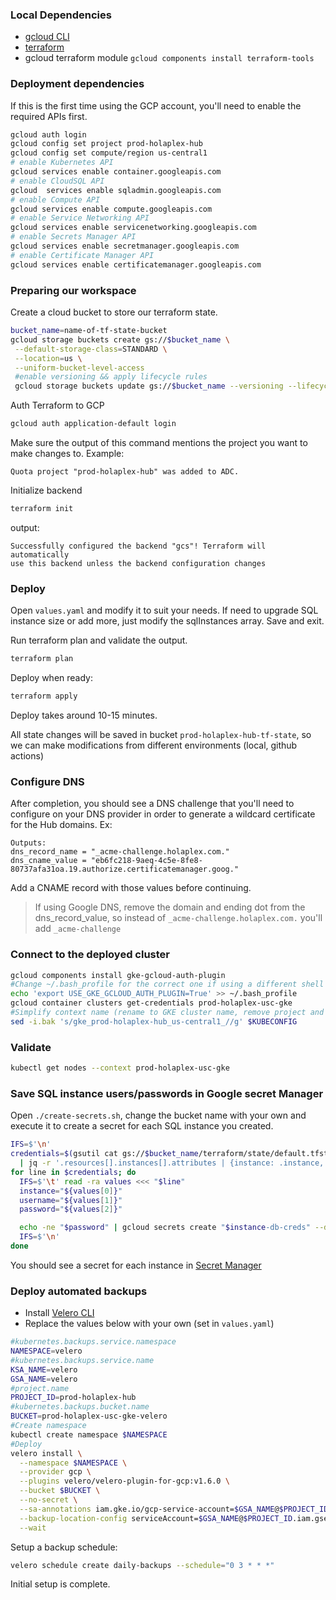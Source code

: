### Local Dependencies

- [gcloud CLI](https://cloud.google.com/sdk/docs/install)
- [terraform](https://developer.hashicorp.com/terraform/tutorials/aws-get-started/install-cli#install-terraform)
- gcloud terraform module `gcloud components install terraform-tools`

### Deployment dependencies

If this is the first time using the GCP account, you'll need to enable the required APIs first.

```bash
gcloud auth login
gcloud config set project prod-holaplex-hub
gcloud config set compute/region us-central1
# enable Kubernetes API
gcloud services enable container.googleapis.com
# enable CloudSQL API
gcloud  services enable sqladmin.googleapis.com
# enable Compute API
gcloud services enable compute.googleapis.com
# enable Service Networking API
gcloud services enable servicenetworking.googleapis.com
# enable Secrets Manager API
gcloud services enable secretmanager.googleapis.com
# enable Certificate Manager API
gcloud services enable certificatemanager.googleapis.com

```

### Preparing our workspace

Create a cloud bucket to store our terraform state.

```bash
bucket_name=name-of-tf-state-bucket
gcloud storage buckets create gs://$bucket_name \
 --default-storage-class=STANDARD \
 --location=us \
 --uniform-bucket-level-access
 #enable versioning && apply lifecycle rules
 gcloud storage buckets update gs://$bucket_name --versioning --lifecycle-file=bucket-lifecycle.json
```

Auth Terraform to GCP

```bash
gcloud auth application-default login
```

Make sure the output of this command mentions the project you want to make changes to. Example:

```text
Quota project "prod-holaplex-hub" was added to ADC.
```

Initialize backend

```bash
terraform init
```

output:

```text
Successfully configured the backend "gcs"! Terraform will automatically
use this backend unless the backend configuration changes
```

### Deploy

Open `values.yaml` and modify it to suit your needs. If need to upgrade SQL instance size or add more, just modify the sqlInstances array. Save and exit.

Run terraform plan and validate the output.

```bash
terraform plan
```

Deploy when ready:

```bash
terraform apply
```

Deploy takes around 10-15 minutes.

All state changes will be saved in bucket `prod-holaplex-hub-tf-state`, so we can make modifications from different environments (local, github actions)

### Configure DNS

After completion, you should see a DNS challenge that you'll need to configure on your DNS provider in order to generate a wildcard certificate for the Hub domains.
Ex:

```
Outputs:
dns_record_name = "_acme-challenge.holaplex.com."
dns_cname_value = "eb6fc218-9aeq-4c5e-8fe8-80737afa31oa.19.authorize.certificatemanager.goog."
```

Add a CNAME record with those values before continuing.

> If using Google DNS, remove the domain and ending dot from the dns_record_value, so instead of `_acme-challenge.holaplex.com.` you'll add `_acme-challenge`

### Connect to the deployed cluster

```bash
gcloud components install gke-gcloud-auth-plugin
#Change ~/.bash_profile for the correct one if using a different shell
echo 'export USE_GKE_GCLOUD_AUTH_PLUGIN=True' >> ~/.bash_profile
gcloud container clusters get-credentials prod-holaplex-usc-gke
#Simplify context name (rename to GKE cluster name, remove project and region)
sed -i.bak 's/gke_prod-holaplex-hub_us-central1_//g' $KUBECONFIG
```

### Validate

```bash
kubectl get nodes --context prod-holaplex-usc-gke
```

### Save SQL instance users/passwords in Google secret Manager

Open `./create-secrets.sh`, change the bucket name with your own and execute it to create a secret for each SQL instance you created.

```bash
IFS=$'\n'
credentials=$(gsutil cat gs://$bucket_name/terraform/state/default.tfstate \
  | jq -r '.resources[].instances[].attributes | {instance: .instance, username: .name, password: .password } | select(.password != null) | [.instance, .username, .password] | @tsv')
for line in $credentials; do
  IFS=$'\t' read -ra values <<< "$line"
  instance="${values[0]}"
  username="${values[1]}"
  password="${values[2]}"

  echo -ne "$password" | gcloud secrets create "$instance-db-creds" --data-file=- --labels=user="$username"
  IFS=$'\n'
done
```

You should see a secret for each instance in [Secret Manager](https://console.cloud.google.com/security/secret-manager)

### Deploy automated backups

- Install [Velero CLI](https://github.com/vmware-tanzu/velero/releases/tag/v1.10.2)
- Replace the values below with your own (set in `values.yaml`)

```bash
#kubernetes.backups.service.namespace
NAMESPACE=velero
#kubernetes.backups.service.name
KSA_NAME=velero
GSA_NAME=velero
#project.name
PROJECT_ID=prod-holaplex-hub
#kubernetes.backups.bucket.name
BUCKET=prod-holaplex-usc-gke-velero
#Create namespace
kubectl create namespace $NAMESPACE
#Deploy
velero install \
  --namespace $NAMESPACE \
  --provider gcp \
  --plugins velero/velero-plugin-for-gcp:v1.6.0 \
  --bucket $BUCKET \
  --no-secret \
  --sa-annotations iam.gke.io/gcp-service-account=$GSA_NAME@$PROJECT_ID.iam.gserviceaccount.com \
  --backup-location-config serviceAccount=$GSA_NAME@$PROJECT_ID.iam.gserviceaccount.com \
  --wait
```

Setup a backup schedule:

```bash
velero schedule create daily-backups --schedule="0 3 * * *"
```

Initial setup is complete.
